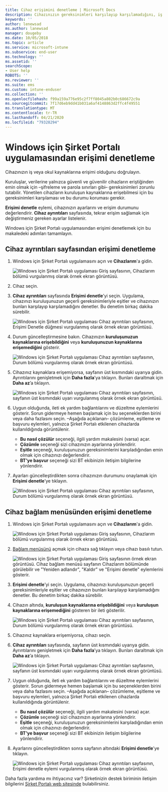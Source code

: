 ```yaml
---
title: Cihaz erişimini denetleme | Microsoft Docs
description: Cihazınızın gereksinimleri karşılayıp karşılamadığını, iş ve okul kaynaklarına erişimi olup olmadığını öğrenmek için cihaz erişimini denetleyin.
keywords: ''
author: lenewsad
ms.author: lanewsad
manager: dougeby
ms.date: 10/05/2018
ms.topic: article
ms.service: microsoft-intune
ms.subservice: end-user
ms.technology: ''
ms.assetid: ''
searchScope:
- User help
ROBOTS: ''
ms.reviewer: ''
ms.suite: ems
ms.custom: intune-enduser
ms.collection: ''
ms.openlocfilehash: f99a159a776e95c2f7ff8045a802b0c686672c9a
ms.sourcegitcommit: 7f17d6eb9dd41b031a6af4148863d2ffc4f49551
ms.translationtype: MT
ms.contentlocale: tr-TR
ms.lasthandoff: 04/21/2020
ms.locfileid: "79328294"
---
```

# <a name="check-access-from-company-portal-app-for-windows"></a>Windows için Şirket Portalı uygulamasından erişimi denetleme

Cihazınızın iş veya okul kaynaklarına erişimi olduğunu doğrulayın. 

Kuruluşlar, verilerine yalnızca güvenli ve güvenilir cihazların eriştiğinden emin olmak için &ndash;şifreleme ve parola sınırları gibi&ndash; gereksinimleri zorunlu tutabilir. Yönetilen cihazların kuruluşun kaynaklarına erişebilmesi için bu gereksinimleri karşılaması ve bu durumu koruması gerekir.

**Erişimi denetle** eylemi, cihazınızın ayarlarını ve erişim durumunu değerlendirir. **Cihaz ayrıntıları** sayfasında, tekrar erişim sağlamak için değiştirmeniz gereken ayarlar listelenir. 

Windows için Şirket Portalı uygulamasından erişimi denetlemek için bu makaledeki adımları tamamlayın.  

## <a name="check-access-from-device-details-page"></a>Cihaz ayrıntıları sayfasından erişimi denetleme  
1. Windows için Şirket Portalı uygulamasını açın ve **Cihazlarım**'a gidin.  

    ![Windows için Şirket Portalı uygulaması Giriş sayfasının, Cihazlarım bölümü vurgulanmış olarak örnek ekran görüntüsü.](./media/1809_CheckAccess_Context_Select_Device.png)  
2. Cihaz seçin.  
3. **Cihaz ayrıntıları** sayfasında **Erişimi denetle**’yi seçin. Uygulama, cihazınızı kuruluşunuzun geçerli gereksinimleriyle eşitler ve cihazınızın bunları karşılayıp karşılamadığını denetler. Bu denetim birkaç dakika sürebilir.  

    ![Windows için Şirket Portalı uygulaması Cihaz ayrıntıları sayfasının, Erişimi Denetle düğmesi vurgulanmış olarak örnek ekran görüntüsü.](./media/1809_CheckAccess_Checking_Status.png) 

4. Durum güncelleştirmesine bakın. Cihazınızın **kuruluşunuzun kaynaklarına erişebildiğini** veya **kuruluşunuzun kaynaklarına erişemediğini** gösterir.  

   ![Windows için Şirket Portalı uygulaması Cihaz ayrıntıları sayfasının, Durum bölümü vurgulanmış olarak örnek ekran görüntüsü.](./media/1809_CheckAccess_Device_details_status1.png)  
   
5. Cihazınız kaynaklara erişemiyorsa, sayfanın üst kısmındaki uyarıya gidin. Ayrıntılarını genişletmek için **Daha fazla**’ya tıklayın. Bunları daraltmak için **Daha az**’a tıklayın.  

    ![Windows için Şirket Portalı uygulaması Cihaz ayrıntıları sayfasının, sayfanın üst kısmındaki uyarı vurgulanmış olarak örnek ekran görüntüsü.](./media/1809_CheckAccess_Device_details_alert1.png)  

6. Uygun olduğunda, ileti ek yardım bağlantılarını ve düzeltme eylemlerini gösterir. Sorun gidermeye hemen başlamak için bu seçeneklerden birini veya daha fazlasını seçin. &ndash;Aşağıda açıklanan&ndash; çözümleme, eşitleme ve başvuru eylemleri, yalnızca Şirket Portalı etkilenen cihazlarda kullanıldığında görüntülenir.  

     * **Bu nasıl çözülür** seçeneği, ilgili yardım makalesini (varsa) açar.  
     * **Çözümle** seçeneği sizi cihazınızın ayarlarına yönlendirir.  
     * **Eşitle** seçeneği, kuruluşunuzun gereksinimlerini karşıladığından emin olmak için cihazınızı değerlendirir.  
     * **BT’ye başvur** seçeneği sizi BT ekibinizin iletişim bilgilerine yönlendirir.   
 
6. Ayarları güncelleştirdikten sonra cihazınızın durumunu onaylamak için **Erişimi denetle**’ye tıklayın.  

    ![Windows için Şirket Portalı uygulaması Cihaz ayrıntıları sayfasının, Durum bölümü vurgulanmış olarak örnek ekran görüntüsü.](./media/1809_CheckAccess_Device_details_status1.png)  

## <a name="check-access-from-device-context-menu"></a>Cihaz bağlam menüsünden erişimi denetleme  
1. Windows için Şirket Portalı uygulamasını açın ve **Cihazlarım**'a gidin.  

    ![Windows için Şirket Portalı uygulaması Giriş sayfasının, Cihazlarım bölümü vurgulanmış olarak örnek ekran görüntüsü.](./media/1809_CheckAccess_Context_Select_Device.png)  

2. [Bağlam menüsünü](https://docs.microsoft.com//windows/uwp/design/controls-and-patterns/menus) açmak için cihaza sağ tıklayın veya cihazı basılı tutun.  

    ![Windows için Şirket Portalı uygulaması Giriş sayfasının örnek ekran görüntüsü. Cihaz bağlam menüsü sayfanın **Cihazlarım** bölümünde görülebilir ve "Yeniden adlandır", "Kaldır" ve "Erişimi denetle" eylemlerini gösterir.](./media/1809_DeviceContextMenu_Windows_CP.png)  
3. **Erişimi denetle**’yi seçin. Uygulama, cihazınızı kuruluşunuzun geçerli gereksinimleriyle eşitler ve cihazınızın bunları karşılayıp karşılamadığını denetler. Bu denetim birkaç dakika sürebilir.  
 
4. Cihazın altında, **kuruluşun kaynaklarına erişebildiğini** veya **kuruluşun kaynaklarına erişemediğini** gösteren bir ileti gösterilir. 

    ![Windows için Şirket Portalı uygulaması Cihaz ayrıntıları sayfasının, Durum bölümü vurgulanmış olarak örnek ekran görüntüsü.](./media/1809_CheckAccess_Context_Menu_Alert2.png) 

5. Cihazınız kaynaklara erişemiyorsa, cihazı seçin.  
6. **Cihaz ayrıntıları** sayfasında, sayfanın üst kısmındaki uyarıya gidin. Ayrıntılarını genişletmek için **Daha fazla**’ya tıklayın. Bunları daraltmak için **Daha az**’a tıklayın.  

    ![Windows için Şirket Portalı uygulaması Cihaz ayrıntıları sayfasının, sayfanın üst kısmındaki uyarı vurgulanmış olarak örnek ekran görüntüsü.](./media/1809_CheckAccess_Device_details_alert1.png)  

6. Uygun olduğunda, ileti ek yardım bağlantılarını ve düzeltme eylemlerini gösterir. Sorun gidermeye hemen başlamak için bu seçeneklerden birini veya daha fazlasını seçin. &ndash;Aşağıda açıklanan&ndash; çözümleme, eşitleme ve başvuru eylemleri, yalnızca Şirket Portalı etkilenen cihazlarda kullanıldığında görüntülenir.  

     * **Bu nasıl çözülür** seçeneği, ilgili yardım makalesini (varsa) açar.  
     * **Çözümle** seçeneği sizi cihazınızın ayarlarına yönlendirir.  
     * **Eşitle** seçeneği, kuruluşunuzun gereksinimlerini karşıladığından emin olmak için cihazınızı değerlendirir.  
     * **BT’ye başvur** seçeneği sizi BT ekibinizin iletişim bilgilerine yönlendirir.    

7. Ayarlarını güncelleştirdikten sonra sayfanın altındaki **Erişimi denetle**’ye tıklayın.  

    ![Windows için Şirket Portalı uygulaması Cihaz ayrıntıları sayfasının, Erişimi denetle eylemi vurgulanmış olarak örnek ekran görüntüsü.](./media/1809_CheckAccess_Device_details_button.png) 


Daha fazla yardıma mı ihtiyacınız var? Şirketinizin destek biriminin iletişim bilgilerini [Şirket Portalı web sitesinde](https://go.microsoft.com/fwlink/?linkid=2010980) bulabilirsiniz.
